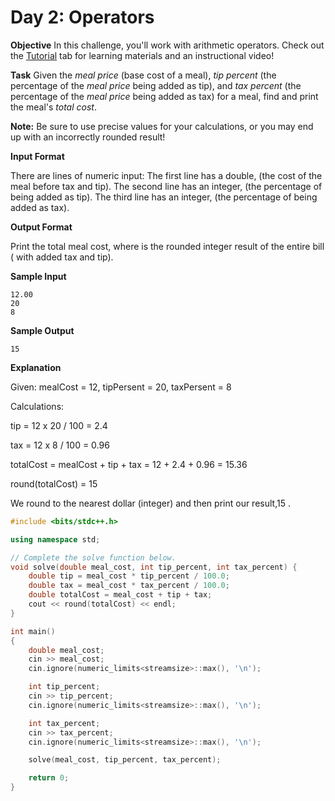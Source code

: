 # Day 2: Operators



**Objective**
In this challenge, you'll work with arithmetic operators. Check out the [Tutorial](https://www.hackerrank.com/challenges/30-operators/tutorial) tab for learning materials and an instructional video!

**Task**
Given the *meal price* (base cost of a meal), *tip percent* (the percentage of the *meal price* being added as tip), and *tax percent* (the percentage of the *meal price* being added as tax) for a meal, find and print the meal's *total cost*.

**Note:** Be sure to use precise values for your calculations, or you may end up with an incorrectly rounded result!

**Input Format**

There are lines of numeric input:
The first line has a double, (the cost of the meal before tax and tip).
The second line has an integer, (the percentage of being added as tip).
The third line has an integer, (the percentage of being added as tax).

**Output Format**

Print the total meal cost, where is the rounded integer result of the entire bill ( with added tax and tip).

**Sample Input**

```
12.00
20
8
```

**Sample Output**

```
15
```

**Explanation**

Given:
mealCost = 12, tipPersent = 20, taxPersent = 8

Calculations:

tip = 12 x 20 / 100 = 2.4

tax = 12 x 8 / 100 = 0.96

totalCost = mealCost + tip + tax = 12 + 2.4 + 0.96 = 15.36

round(totalCost) = 15

We round to the nearest dollar (integer) and then print our result,15 .

```cpp
#include <bits/stdc++.h>

using namespace std;

// Complete the solve function below.
void solve(double meal_cost, int tip_percent, int tax_percent) {
    double tip = meal_cost * tip_percent / 100.0;
    double tax = meal_cost * tax_percent / 100.0;
    double totalCost = meal_cost + tip + tax;
    cout << round(totalCost) << endl;
}

int main()
{
    double meal_cost;
    cin >> meal_cost;
    cin.ignore(numeric_limits<streamsize>::max(), '\n');

    int tip_percent;
    cin >> tip_percent;
    cin.ignore(numeric_limits<streamsize>::max(), '\n');

    int tax_percent;
    cin >> tax_percent;
    cin.ignore(numeric_limits<streamsize>::max(), '\n');

    solve(meal_cost, tip_percent, tax_percent);

    return 0;
}
```

